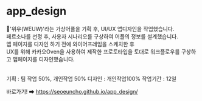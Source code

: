 # app_design
📱'위우(WEUW)'라는 가상어플을 기획 후, UI/UX 앱디자인을 작업했습니다.<br>
페르소나를 선정 후, 사용자 시나리오를 구상하여 어플의 정보를 설계했습니다.<br>
앱 페이지를 디자인 하기 전에 와이어프레임을 스케치한 후<br>
UX를 위해 카카오Oven을 사용하여 제작한 프로토타입을 토대로 워크플로우를 구상하고 앱페이지를 디자인했습니다.<br>
<br>

기획 : 팀 작업 50%, 개인작업 50%
디자인 : 개인작업100%
작업기간 : 12일

바로가기! ➡ https://seoeuncho.github.io/app_design/
